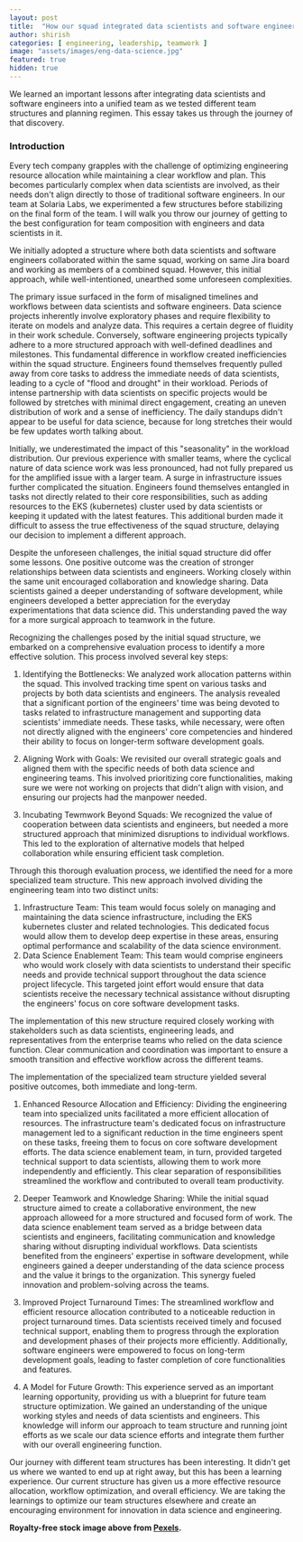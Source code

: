 ```yaml
---
layout: post
title:  "How our squad integrated data scientists and software engineers"
author: shirish
categories: [ engineering, leadership, teamwork ]
image: "assets/images/eng-data-science.jpg"
featured: true
hidden: true
---
```


We learned an important lessons after integrating data scientists and software engineers into a unified team as we tested different team structures and planning regimen. This essay takes us through the journey of that discovery.

### Introduction
Every tech company grapples with the challenge of optimizing engineering resource allocation while maintaining a clear workflow and plan. This becomes particularly complex when data scientists are involved, as their needs don't align directly to those of traditional software engineers. In our team at Solaria Labs, we experimented a few structures before stabilizing on the final form of the team. I will walk you throw our journey of getting to the best configuration for team composition with engineers and data scientists in it. 

We initially adopted a structure where both data scientists and software engineers collaborated within the same squad, working on same Jira board and working as members of a combined squad. However, this initial approach, while well-intentioned, unearthed some unforeseen complexities.

The primary issue surfaced in the form of misaligned timelines and workflows between data scientists and software engineers. Data science projects inherently involve exploratory phases and require flexibility to iterate on models and analyze data. This requires a certain degree of fluidity in their work schedule. Conversely, software engineering projects typically adhere to a more structured approach with well-defined deadlines and milestones. This fundamental difference in workflow created inefficiencies within the squad structure. Engineers found themselves frequently pulled away from core tasks to address the immediate needs of data scientists, leading to a cycle of "flood and drought" in their workload. Periods of intense partnership with data scientists on specific projects would be followed by stretches with minimal direct engagement, creating an uneven distribution of work and a sense of inefficiency. The daily standups didn't appear to be useful for data science, because for long stretches their would be few updates worth talking about.

Initially, we underestimated the impact of this "seasonality" in the workload distribution. Our previous experience with smaller teams, where the cyclical nature of data science work was less pronounced, had not fully prepared us for the amplified issue with a larger team. A surge in infrastructure issues further complicated the situation. Engineers found themselves entangled in tasks not directly related to their core responsibilities, such as adding resources to the EKS (kubernetes) cluster used by data scientists or keeping it updated with the latest features. This additional burden made it difficult to assess the true effectiveness of the squad structure, delaying our decision to implement a different approach.

Despite the unforeseen challenges, the initial squad structure did offer some lessons. One positive outcome was the creation of stronger relationships between data scientists and engineers. Working closely within the same unit encouraged collaboration and knowledge sharing. Data scientists gained a deeper understanding of software development, while engineers developed a better appreciation for the everyday experimentations that data science did. This understanding paved the way for a more surgical approach to teamwork in the future.

Recognizing the challenges posed by the initial squad structure, we embarked on a comprehensive evaluation process to identify a more effective solution. This process involved several key steps:

1. Identifying the Bottlenecks: We analyzed work allocation patterns within the squad. This involved tracking time spent on various tasks and projects by both data scientists and engineers. The analysis revealed that a significant portion of the engineers' time was being devoted to tasks related to infrastructure management and supporting data scientists' immediate needs. These tasks, while necessary, were often not directly aligned with the engineers' core competencies and hindered their ability to focus on longer-term software development goals.

2. Aligning Work with Goals: We revisited our overall strategic goals and aligned them with the specific needs of both data science and engineering teams. This involved prioritizing core functionalities, making sure we were not working on projects that didn't align with vision, and ensuring our projects had the manpower needed.

3. Incubating Tewmwork Beyond Squads: We recognized the value of cooperation between data scientists and engineers, but needed a more structured approach that minimized disruptions to individual workflows. This led to the exploration of alternative models that helped collaboration while ensuring efficient task completion.

Through this thorough evaluation process, we identified the need for a more specialized team structure. This new approach involved dividing the engineering team into two distinct units:

1. Infrastructure Team: This team would focus solely on managing and maintaining the data science infrastructure, including the EKS kubernetes cluster and related technologies. This dedicated focus would allow them to develop deep expertise in these areas, ensuring optimal performance and scalability of the data science environment.
2. Data Science Enablement Team: This team would comprise engineers who would work closely with data scientists to understand their specific needs and provide technical support throughout the data science project lifecycle. This targeted joint effort would ensure that data scientists receive the necessary technical assistance without disrupting the engineers' focus on core software development tasks.

The implementation of this new structure required closely working with stakeholders such as data scientists, engineering leads, and representatives from the enterprise teams who relied on the data science function. Clear communication and coordination was important to ensure a smooth transition and effective workflow across the different teams.

The implementation of the specialized team structure yielded several positive outcomes, both immediate and long-term.

1. Enhanced Resource Allocation and Efficiency: Dividing the engineering team into specialized units facilitated a more efficient allocation of resources. The infrastructure team's dedicated focus on infrastructure management led to a significant reduction in the time engineers spent on these tasks, freeing them to focus on core software development efforts. The data science enablement team, in turn, provided targeted technical support to data scientists, allowing them to work more independently and efficiently. This clear separation of responsibilities streamlined the workflow and contributed to overall team productivity.

2. Deeper Teamwork and Knowledge Sharing: While the initial squad structure aimed to create a collaborative environment, the new approach alloweed for a more structured and focused form of work. The data science enablement team served as a bridge between data scientists and engineers, facilitating communication and knowledge sharing without disrupting individual workflows. Data scientists benefited from the engineers' expertise in software development, while engineers gained a deeper understanding of the data science process and the value it brings to the organization. This synergy fueled innovation and problem-solving across the teams.

3. Improved Project Turnaround Times: The streamlined workflow and efficient resource allocation contributed to a noticeable reduction in project turnaround times. Data scientists received timely and focused technical support, enabling them to progress through the exploration and development phases of their projects more efficiently. Additionally, software engineers were empowered to focus on long-term development goals, leading to faster completion of core functionalities and features.

4. A Model for Future Growth: This experience served as an important learning opportunity, providing us with a blueprint for future team structure optimization. We gained an understanding of the unique working styles and needs of data scientists and engineers. This knowledge will inform our approach to team structure and running joint efforts as we scale our data science efforts and integrate them further with our overall engineering function.

Our journey with different team structures has been interesting. It didn't get us where we wanted to end up at right away, but this has been a learning experience. Our current structure has given us a more effective  resource allocation, workflow optimization, and overall efficiency. We are taking the  learnings to optimize our team structures elsewhere and create an encouraging environment for innovation in data science and engineering.

__Royalty-free stock image above from [Pexels](https://www.pexels.com/).__